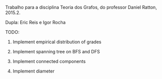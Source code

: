 Trabalho para a disciplina Teoria dos Grafos, do professor Daniel Ratton, 2015.2.

Dupla: Eric Reis e Igor Rocha 

TODO:

1) Implement empirical distribution of grades

2) Implement spanning tree on BFS and DFS

3) Implement connected components

4) Implement diameter
